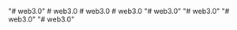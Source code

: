"# web3.0" 
#   w e b 3 . 0  
 #   w e b 3 . 0  
 #   w e b 3 . 0  
 "# web3.0" 
"# web3.0" 
"# web3.0" 
"# web3.0" 
